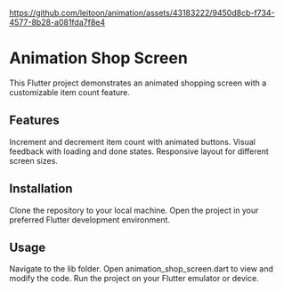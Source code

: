 

https://github.com/leitoon/animation/assets/43183222/9450d8cb-f734-4577-8b28-a081fda7f8e4

# Animation Shop Screen
This Flutter project demonstrates an animated shopping screen with a customizable item count feature.

## Features
Increment and decrement item count with animated buttons.
Visual feedback with loading and done states.
Responsive layout for different screen sizes.

## Installation
Clone the repository to your local machine.
Open the project in your preferred Flutter development environment.

## Usage
Navigate to the lib folder.
Open animation_shop_screen.dart to view and modify the code.
Run the project on your Flutter emulator or device.
